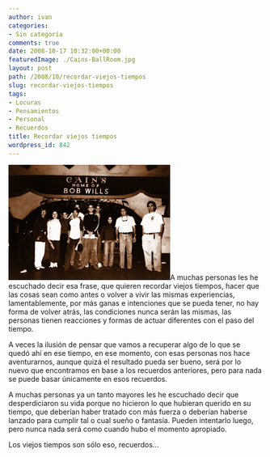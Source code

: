 ```yaml
---
author: ivan
categories:
- Sin categoría
comments: true
date: 2008-10-17 10:32:00+00:00
featuredImage: ./Cains-BallRoom.jpg
layout: post
path: /2008/10/recordar-viejos-tiempos
slug: recordar-viejos-tiempos
tags:
- Locuras
- Pensamientos
- Personal
- Recuerdos
title: Recordar viejos tiempos
wordpress_id: 842
---
```


[![](./Cains-BallRoom.jpg)](http://3.bp.blogspot.com/_T2UWuNJg3dQ/SPuRQvZHUhI/AAAAAAAAA_I/roCzWG9PU_E/s1600-h/Cain%27s+BallRoom.jpg)A muchas personas les he escuchado decir esa frase, que quieren recordar viejos tiempos, hacer que las cosas sean como antes o volver a vivir las mismas experiencias, lamentablemente, por más ganas e intenciones que se pueda tener, no hay forma de volver atrás, las condiciones nunca serán las mismas, las personas tienen reacciones y formas de actuar diferentes con el paso del tiempo.

A veces la ilusión de pensar que vamos a recuperar algo de lo que se quedó ahí en ese tiempo, en ese momento, con esas personas nos hace aventurarnos, aunque quizá el resultado pueda ser bueno, será por lo nuevo que encontramos en base a los recuerdos anteriores, pero para nada se puede basar únicamente en esos recuerdos.

A muchas personas ya un tanto mayores les he escuchado decir que desperdiciaron su vida porque no hicieron lo que hubieran querido en su tiempo, que deberían haber tratado con más fuerza o deberían haberse lanzado para cumplir tal o cual sueño o fantasía. Pueden intentarlo luego, pero nunca nada será como cuando hubo el momento apropiado.

Los viejos tiempos son sólo eso, recuerdos...